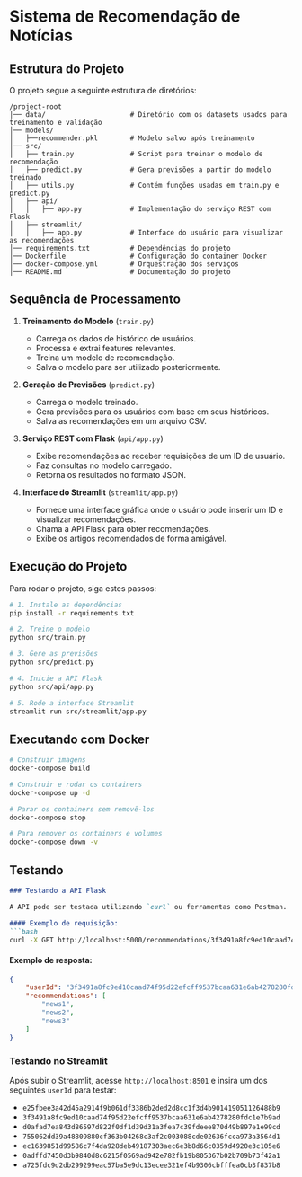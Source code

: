# Sistema de Recomendação de Notícias

## Estrutura do Projeto

O projeto segue a seguinte estrutura de diretórios:

```
/project-root
│── data/                     # Diretório com os datasets usados para treinamento e validação
│── models/
│   ├──recommender.pkl        # Modelo salvo após treinamento
│── src/
│   ├── train.py              # Script para treinar o modelo de recomendação
│   ├── predict.py            # Gera previsões a partir do modelo treinado
│   ├── utils.py              # Contém funções usadas em train.py e predict.py
│   ├── api/
│   │   ├── app.py            # Implementação do serviço REST com Flask
│   ├── streamlit/
│   │   ├── app.py            # Interface do usuário para visualizar as recomendações
│── requirements.txt          # Dependências do projeto
│── Dockerfile                # Configuração do container Docker
│── docker-compose.yml        # Orquestração dos serviços
│── README.md                 # Documentação do projeto
```

## Sequência de Processamento

1. **Treinamento do Modelo** (`train.py`)
   - Carrega os dados de histórico de usuários.
   - Processa e extrai features relevantes.
   - Treina um modelo de recomendação.
   - Salva o modelo para ser utilizado posteriormente.

2. **Geração de Previsões** (`predict.py`)
   - Carrega o modelo treinado.
   - Gera previsões para os usuários com base em seus históricos.
   - Salva as recomendações em um arquivo CSV.

3. **Serviço REST com Flask** (`api/app.py`)
   - Exibe recomendações ao receber requisições de um ID de usuário.
   - Faz consultas no modelo carregado.
   - Retorna os resultados no formato JSON.

4. **Interface do Streamlit** (`streamlit/app.py`)
   - Fornece uma interface gráfica onde o usuário pode inserir um ID e visualizar recomendações.
   - Chama a API Flask para obter recomendações.
   - Exibe os artigos recomendados de forma amigável.

## Execução do Projeto

Para rodar o projeto, siga estes passos:

```bash
# 1. Instale as dependências
pip install -r requirements.txt

# 2. Treine o modelo
python src/train.py

# 3. Gere as previsões
python src/predict.py

# 4. Inicie a API Flask
python src/api/app.py

# 5. Rode a interface Streamlit
streamlit run src/streamlit/app.py
```

## Executando com Docker

```bash
# Construir imagens
docker-compose build

# Construir e rodar os containers
docker-compose up -d

# Parar os containers sem removê-los
docker-compose stop

# Para remover os containers e volumes
docker-compose down -v
```

## Testando

```markdown
### Testando a API Flask

A API pode ser testada utilizando `curl` ou ferramentas como Postman.

#### Exemplo de requisição:
```bash
curl -X GET http://localhost:5000/recommendations/3f3491a8fc9ed10caad74f95d22efcff9537bcaa631e6ab4278280fdc1e7b9ad
```
#### Exemplo de resposta:
```json
{
    "userId": "3f3491a8fc9ed10caad74f95d22efcff9537bcaa631e6ab4278280fdc1e7b9ad",
    "recommendations": [
        "news1",
        "news2",
        "news3"
    ]
}
```

### Testando no Streamlit

Após subir o Streamlit, acesse `http://localhost:8501` e insira um dos seguintes `userId` para testar:

- `e25fbee3a42d45a2914f9b061df3386b2ded2d8cc1f3d4b901419051126488b9`
- `3f3491a8fc9ed10caad74f95d22efcff9537bcaa631e6ab4278280fdc1e7b9ad`
- `d0afad7ea843d86597d822f0df1d39d31a3fea7c39fdeee870d49b897e1e99cd`
- `755062dd39a48809880cf363b04268c3af2c003088cde02636fcca973a3564d1`
- `ec1639851d99586c7f4da928deb49187303aec6e3b8d66c0359d4920e3c105e6`
- `0adffd7450d3b9840d8c6215f0569ad942e782fb19b805367b02b709b73f42a1`
- `a725fdc9d2db299299eac57ba5e9dc13ecee321ef4b9306cbfffea0cb3f837b8`
